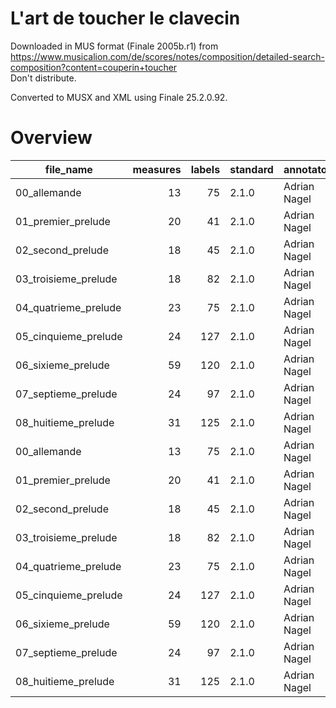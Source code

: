 # L'art de toucher le clavecin

Downloaded in MUS format (Finale 2005b.r1) from https://www.musicalion.com/de/scores/notes/composition/detailed-search-composition?content=couperin+toucher \
Don't distribute.

Converted to MUSX and XML using Finale 25.2.0.92.

# Overview
|     file_name      |measures|labels|standard| annotators |reviewers|
|--------------------|-------:|-----:|--------|------------|---------|
|00_allemande        |      13|    75|2.1.0   |Adrian Nagel|         |
|01_premier_prelude  |      20|    41|2.1.0   |Adrian Nagel|         |
|02_second_prelude   |      18|    45|2.1.0   |Adrian Nagel|         |
|03_troisieme_prelude|      18|    82|2.1.0   |Adrian Nagel|         |
|04_quatrieme_prelude|      23|    75|2.1.0   |Adrian Nagel|         |
|05_cinquieme_prelude|      24|   127|2.1.0   |Adrian Nagel|         |
|06_sixieme_prelude  |      59|   120|2.1.0   |Adrian Nagel|         |
|07_septieme_prelude |      24|    97|2.1.0   |Adrian Nagel|         |
|08_huitieme_prelude |      31|   125|2.1.0   |Adrian Nagel|         |
|00_allemande        |      13|    75|2.1.0   |Adrian Nagel|         |
|01_premier_prelude  |      20|    41|2.1.0   |Adrian Nagel|         |
|02_second_prelude   |      18|    45|2.1.0   |Adrian Nagel|         |
|03_troisieme_prelude|      18|    82|2.1.0   |Adrian Nagel|         |
|04_quatrieme_prelude|      23|    75|2.1.0   |Adrian Nagel|         |
|05_cinquieme_prelude|      24|   127|2.1.0   |Adrian Nagel|         |
|06_sixieme_prelude  |      59|   120|2.1.0   |Adrian Nagel|         |
|07_septieme_prelude |      24|    97|2.1.0   |Adrian Nagel|         |
|08_huitieme_prelude |      31|   125|2.1.0   |Adrian Nagel|         |
